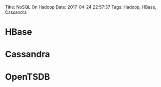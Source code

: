 Title: NoSQL On Hadoop
Date: 2017-04-24 22:57:37
Tags: Hadoop, HBase, Cassandra



# HBase

# Cassandra

# OpenTSDB
